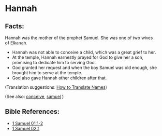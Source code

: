 # Hannah #

## Facts: ##

Hannah was the mother of the prophet Samuel. She was one of two wives of Elkanah.

* Hannah was not able to conceive a child, which was a great grief to her.
* At the temple, Hannah earnestly prayed for God to give her a son, promising to dedicate him to serving God.
* God granted her request and when the boy Samuel was old enough, she brought him to serve at the temple.
* God also gave Hannah other children after that.

(Translation suggestions: [How to Translate Names](https://git.door43.org/Door43/en-ta-translate-vol1/src/master/content/translate_names.md))

(See also: [conceive](../other/conceive.md), [samuel](../other/samuel.md) )

## Bible References: ##

* [1 Samuel 01:1-2](https://door43.org/en/bible/notes/1sa/01/01)
* [1 Samuel 02:1](https://door43.org/en/bible/notes/1sa/02/01)

